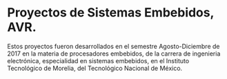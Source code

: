 # Proyectos de Sistemas Embebidos, AVR. 
Estos proyectos fueron desarrollados en el semestre Agosto-Diciembre de 2017 en la materia de procesadores embebidos,
de la carrera de ingenieria electrónica, especialidad en sistemas embebidos, en el Instituto Tecnológico de Morelia, 
del Tecnológico Nacional de México.
